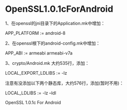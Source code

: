 OpenSSL1.0.1cForAndroid
=======================
1、在openssl的jni目录下的Application.mk中增加：

APP_PLATFORM := android-8

2、在openssl根下的android-config.mk中增加：

APP_ABI := armeabi armeabi-v7a

3、crypto/Android.mk 大约535行，添加：

LOCAL_EXPORT_LDLIBS := -lz

注意有没添加以下两个静态库，大约576行，添加(暂时不用)：

LOCAL_LDLIBS := -lz –ldl


OpenSSL 1.0.1c For Android
